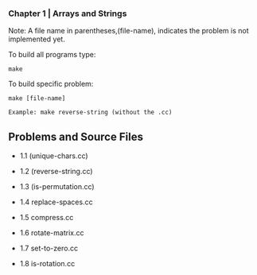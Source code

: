 ### Chapter 1 | Arrays and Strings

Note: A file name in parentheses,(file-name), indicates the problem is not implemented yet.

To build all programs type:

    make 

To build specific problem:

    make [file-name] 

    Example: make reverse-string (without the .cc)

## Problems and Source Files 

- 1.1 (unique-chars.cc)

- 1.2 (reverse-string.cc)

- 1.3 (is-permutation.cc)

- 1.4 replace-spaces.cc

- 1.5 compress.cc

- 1.6 rotate-matrix.cc

- 1.7 set-to-zero.cc

- 1.8 is-rotation.cc 


